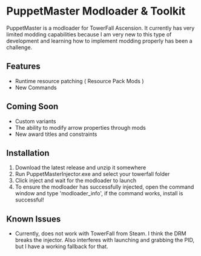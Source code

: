 # PuppetMaster Modloader & Toolkit
PuppetMaster is a modloader for TowerFall Ascension. It currently has very limited modding capabilities because I am very new to this type of development and learning how to implement modding properly has been a challenge.

## Features 
- Runtime resource patching ( Resource Pack Mods )
- New Commands

## Coming Soon
- Custom variants
- The ability to modify arrow properties through mods
- New award titles and constraints

## Installation
1. Download the latest release and unzip it somewhere
2. Run PuppetMasterInjector.exe and select your towerfall folder
3. Click inject and wait for the modloader to launch
4. To ensure the modloader has successfully injected, open the command window and type 'modloader_info', if the command works, install is successful!

## Known Issues
- Currently, does not work with TowerFall from Steam. I think the DRM breaks the injector. Also interferes with launching and grabbing the PID, but I have a working fallback for that.